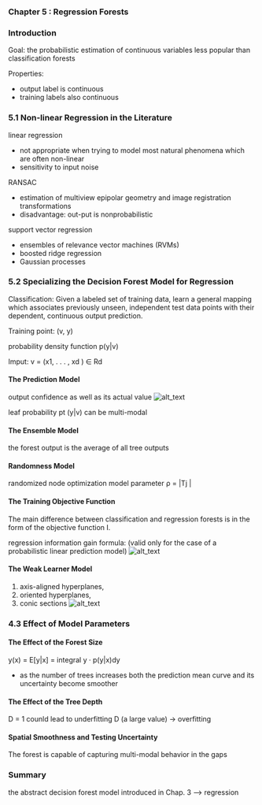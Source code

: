 ### Chapter 5 : Regression Forests

### Introduction

Goal: the probabilistic estimation of continuous variables
less popular than classification forests

Properties:
* output label is continuous
* training labels also continuous


### 5.1 Non-linear Regression in the Literature

linear regression
* not appropriate when trying to model most natural phenomena which are often non-linear
* sensitivity to input noise

RANSAC
* estimation of multiview epipolar geometry and image registration transformations
* disadvantage: out-put is nonprobabilistic

support vector regression
* ensembles of relevance vector machines (RVMs)
* boosted ridge regression
* Gaussian processes


### 5.2 Specializing the Decision Forest Model for Regression
Classification: Given a labeled set of training data, learn a general mapping which associates previously unseen, independent test data points with their dependent, continuous output prediction.

Training point: (v, y)

probability density function p(y|v)

Imput: v = (x1, . . . , xd ) ∈ Rd


#### The Prediction Model
output confidence as well as its actual value
![alt_text](https://github.com/NeuroDataDesign/ProgLearn_2021-2022/blob/main/Mordred_Yuan/Week%202/Screen%20Shot%202021-09-16%20at%2011.37.27%20AM.png)

leaf probability pt (y|v) can be
multi-modal

#### The Ensemble Model
the forest output is the average of all tree outputs

#### Randomness Model
randomized node optimization model
parameter ρ = |Tj |

#### The Training Objective Function
The main difference between classification and regression forests is in the form of
the objective function I.

regression information gain formula: (valid only for the case of a probabilistic linear prediction model)
![alt_text](https://github.com/NeuroDataDesign/ProgLearn_2021-2022/blob/main/Mordred_Yuan/Week%202/Screen%20Shot%202021-09-16%20at%2011.37.27%20AM.png)

#### The Weak Learner Model
1. axis-aligned hyperplanes,
2. oriented hyperplanes, 
3. conic sections
![alt_text](https://github.com/NeuroDataDesign/ProgLearn_2021-2022/blob/main/Mordred_Yuan/Week%202/Screen%20Shot%202021-09-16%20at%2011.47.39%20AM.png)


### 4.3 Effect of Model Parameters
#### The Effect of the Forest Size
y(x) = E[y|x] = 	integral y · p(y|x)dy
- as the number of trees increases both the prediction mean curve and its uncertainty become smoother

#### The Effect of the Tree Depth

D = 1 counld lead to underfitting
D (a large value) -> overfitting

#### Spatial Smoothness and Testing Uncertainty
The forest is capable of capturing
multi-modal behavior in the gaps

### Summary
the abstract decision forest model introduced in Chap. 3 --> regression

